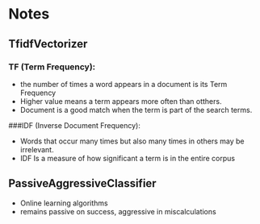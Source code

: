 # Notes

## TfidfVectorizer
### TF (Term Frequency):
- the number of times a word appears in a document is its Term Frequency
- Higher value means a term appears more often than otthers.
- Document is a good match when the term is part of the search terms.

###IDF (Inverse Document Frequency):
- Words that occur many times but also many times in others may be irrelevant.
- IDF Is a measure of how significant a term is in the entire corpus

## PassiveAggressiveClassifier
- Online learning algorithms 
- remains passive on success, aggressive in miscalculations
